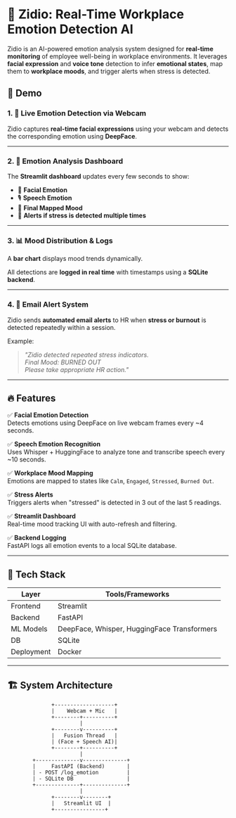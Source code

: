 # 🤖 Zidio: Real-Time Workplace Emotion Detection AI

Zidio is an AI-powered emotion analysis system designed for **real-time monitoring** of employee well-being in workplace environments. It leverages **facial expression** and **voice tone** detection to infer **emotional states**, map them to **workplace moods**, and trigger alerts when stress is detected.

## 📸 Demo 

### 1. 🎥 **Live Emotion Detection via Webcam**

Zidio captures **real-time facial expressions** using your webcam and detects the corresponding emotion using **DeepFace**.

---

### 2. 🧠 **Emotion Analysis Dashboard**

The **Streamlit dashboard** updates every few seconds to show:

- 🧍 **Facial Emotion**
- 🎙️ **Speech Emotion**
- 🧠 **Final Mapped Mood**
- 🚨 **Alerts if stress is detected multiple times**

---

### 3. 📊 **Mood Distribution & Logs**

A **bar chart** displays mood trends dynamically.

All detections are **logged in real time** with timestamps using a **SQLite backend**.

---

### 4. 🚨 **Email Alert System**

Zidio sends **automated email alerts** to HR when **stress or burnout** is detected repeatedly within a session.

Example:
> _"Zidio detected repeated stress indicators.  
> Final Mood: BURNED OUT  
> Please take appropriate HR action."_  

---

## 🔥 Features

✅ **Facial Emotion Detection**  
Detects emotions using DeepFace on live webcam frames every ~4 seconds.

✅ **Speech Emotion Recognition**  
Uses Whisper + HuggingFace to analyze tone and transcribe speech every ~10 seconds.

✅ **Workplace Mood Mapping**  
Emotions are mapped to states like `Calm`, `Engaged`, `Stressed`, `Burned Out`.

✅ **Stress Alerts**  
Triggers alerts when "stressed" is detected in 3 out of the last 5 readings.

✅ **Streamlit Dashboard**  
Real-time mood tracking UI with auto-refresh and filtering.

✅ **Backend Logging**  
FastAPI logs all emotion events to a local SQLite database.

---

## 🧠 Tech Stack

| Layer          | Tools/Frameworks |
|----------------|------------------|
| Frontend       | Streamlit        |
| Backend        | FastAPI          |
| ML Models      | DeepFace, Whisper, HuggingFace Transformers |
| DB             | SQLite           |
| Deployment     | Docker           |

---

## 🏗️ System Architecture

```text
              +-------------------+
              |    Webcam + Mic   |
              +--------+----------+
                       |
              +--------v----------+
              |   Fusion Thread   |
              | (Face + Speech AI)|
              +--------+----------+
                       |
        +--------------v--------------+
        |     FastAPI (Backend)       |
        | - POST /log_emotion         |
        | - SQLite DB                 |
        +--------------+--------------+
                       |
              +--------v--------+
              |   Streamlit UI  |
              +----------------+
